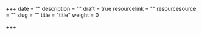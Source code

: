+++
date = ""
description = ""
draft = true
resourcelink = ""
resourcesource = ""
slug = ""
title = "title"
weight = 0

+++
